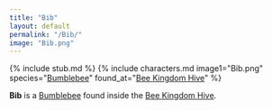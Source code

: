 ```yaml
---
title: "Bib"
layout: default
permalink: "/Bib/"
image: "Bib.png"
---
```

{% include stub.md %}
{% include characters.md image1="Bib.png" species="[Bumblebee](/Bee#Bumblebee)" found_at="[Bee Kingdom Hive](/Bee_Kingdom_Hive)" %}

**Bib** is a [Bumblebee](/Bee#Bumblebee) found inside the [Bee Kingdom Hive](/Bee_Kingdom_Hive).